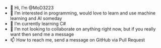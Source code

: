 - 👋 Hi, I’m @MoD3223
- 👀 I’m interested in programming, would love to learn and use machine learning and AI someday
- 🌱 I’m currently learning C#
- 💞️ I’m not looking to collaborate on anything right now, but if you really want then send me a message
- 📫 How to reach me, send a message on GitHub via Pull Request

<!---
MoD3223/MoD3223 is a ✨ special ✨ repository because its `README.md` (this file) appears on your GitHub profile.
You can click the Preview link to take a look at your changes.
--->
